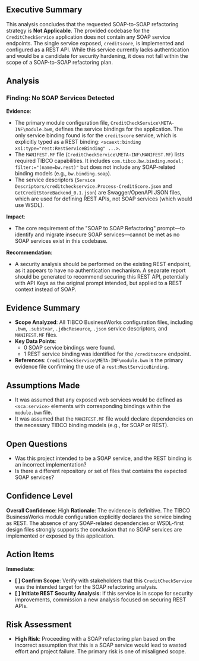 ## Executive Summary
This analysis concludes that the requested SOAP-to-SOAP refactoring strategy is **Not Applicable**. The provided codebase for the `CreditCheckService` application does not contain any SOAP service endpoints. The single service exposed, `creditscore`, is implemented and configured as a REST API. While this service currently lacks authentication and would be a candidate for security hardening, it does not fall within the scope of a SOAP-to-SOAP refactoring plan.

## Analysis
### Finding: No SOAP Services Detected
**Evidence**:
- The primary module configuration file, `CreditCheckService\META-INF\module.bwm`, defines the service bindings for the application. The only service binding found is for the `creditscore` service, which is explicitly typed as a REST binding: `<scaext:binding xsi:type="rest:RestServiceBinding" ...>`.
- The `MANIFEST.MF` file (`CreditCheckService\META-INF\MANIFEST.MF`) lists required TIBCO capabilities. It includes `com.tibco.bw.binding.model; filter:="(name=bw.rest)"` but does not include any SOAP-related binding models (e.g., `bw.binding.soap`).
- The service descriptors (`Service Descriptors/creditcheckservice.Process-CreditScore.json` and `GetCreditStoreBackend_0.1.json`) are Swagger/OpenAPI JSON files, which are used for defining REST APIs, not SOAP services (which would use WSDL).

**Impact**:
- The core requirement of the "SOAP to SOAP Refactoring" prompt—to identify and migrate insecure SOAP services—cannot be met as no SOAP services exist in this codebase.

**Recommendation**:
- A security analysis should be performed on the existing REST endpoint, as it appears to have no authentication mechanism. A separate report should be generated to recommend securing this REST API, potentially with API Keys as the original prompt intended, but applied to a REST context instead of SOAP.

## Evidence Summary
- **Scope Analyzed**: All TIBCO BusinessWorks configuration files, including `.bwm`, `.substvar`, `.jdbcResource`, `.json` service descriptors, and `MANIFEST.MF` files.
- **Key Data Points**: 
    - 0 SOAP service bindings were found.
    - 1 REST service binding was identified for the `/creditscore` endpoint.
- **References**: `CreditCheckService\META-INF\module.bwm` is the primary evidence file confirming the use of a `rest:RestServiceBinding`.

## Assumptions Made
- It was assumed that any exposed web services would be defined as `<sca:service>` elements with corresponding bindings within the `module.bwm` file.
- It was assumed that the `MANIFEST.MF` file would declare dependencies on the necessary TIBCO binding models (e.g., for SOAP or REST).

## Open Questions
- Was this project intended to be a SOAP service, and the REST binding is an incorrect implementation?
- Is there a different repository or set of files that contains the expected SOAP services?

## Confidence Level
**Overall Confidence**: High
**Rationale**: The evidence is definitive. The TIBCO BusinessWorks module configuration explicitly declares the service binding as REST. The absence of any SOAP-related dependencies or WSDL-first design files strongly supports the conclusion that no SOAP services are implemented or exposed by this application.

## Action Items
**Immediate**:
- **[ ] Confirm Scope**: Verify with stakeholders that this `CreditCheckService` was the intended target for the SOAP refactoring analysis.
- **[ ] Initiate REST Security Analysis**: If this service is in scope for security improvements, commission a new analysis focused on securing REST APIs.

## Risk Assessment
- **High Risk**: Proceeding with a SOAP refactoring plan based on the incorrect assumption that this is a SOAP service would lead to wasted effort and project failure. The primary risk is one of misaligned scope.